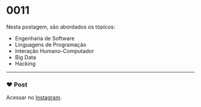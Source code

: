 # 0011

Nesta postagem, são abordados os tópicos:

- Engenharia de Software
- Linguagens de Programação
- Interação Humano-Computador
- Big Data
- Hacking

---

### :heart: Post

Acessar no [Instagram](https://www.instagram.com/p/CF71eTjsNkI/).
